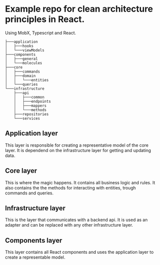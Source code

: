 # Example repo for clean architecture principles in React.

Using MobX, Typescript and React.

```
├───application
│   ├───hooks
│   └───viewModels
├───components
│   ├───general
│   └───molecules
├───core
│   ├───commands
│   ├───domain
│   │   └───entities
│   └───queries
└───infrastructure
    ├───api
    │   ├───common
    │   ├───endpoints
    │   ├───mappers
    │   └───methods
    ├───repositories
    └───services
 ```

## Application layer

This layer is responsible for creating a representative model of the core layer. It is dependend on the infrastructure layer for getting and updating data.

## Core layer

This is where the magic happens. It contains all business logic and rules. It also contains the the methods for interacting with entities, trough commands and queries.

## Infrastructure layer

This is the layer that communicates with a backend api. It is used as an adapter and can be replaced with any other infrastructure layer.

## Components layer

This layer contains all React components and uses the application layer to create a representable model.
